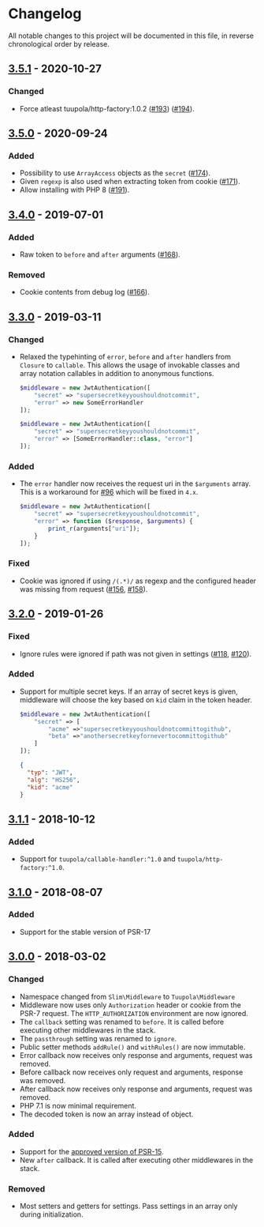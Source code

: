 # Changelog

All notable changes to this project will be documented in this file, in reverse chronological order by release.


## [3.5.1](https://github.com/tuupola/slim-jwt-auth/compare/3.5.0...3.5.1) - 2020-10-27
### Changed
- Force atleast tuupola/http-factory:1.0.2 ([#193](https://github.com/tuupola/slim-jwt-auth/issues/193)) ([#194](https://github.com/tuupola/slim-jwt-auth/pull/194)).

## [3.5.0](https://github.com/tuupola/slim-jwt-auth/compare/3.4.0...3.5.0) - 2020-09-24
### Added
- Possibility to use `ArrayAccess` objects as the `secret` ([#174](https://github.com/tuupola/slim-jwt-auth/pull/174)).
- Given `regexp` is also used when extracting token from cookie ([#171](https://github.com/tuupola/slim-jwt-auth/pull/171)).
- Allow installing with PHP 8 ([#191](https://github.com/tuupola/slim-jwt-auth/pull/191)).

## [3.4.0](https://github.com/tuupola/slim-jwt-auth/compare/3.3.0...3.4.0) - 2019-07-01
### Added
- Raw token to `before` and `after` arguments ([#168](https://github.com/tuupola/slim-jwt-auth/pull/168)).

### Removed
- Cookie contents from debug log ([#166](https://github.com/tuupola/slim-jwt-auth/pull/166)).

## [3.3.0](https://github.com/tuupola/slim-jwt-auth/compare/3.2.0...3.3.0) - 2019-03-11
### Changed
- Relaxed the typehinting of `error`, `before` and `after` handlers from `Closure` to `callable`. This allows the usage of invokable classes and array notation callables in addition to anonymous functions.
  ```php
  $middleware = new JwtAuthentication([
      "secret" => "supersecretkeyyoushouldnotcommit",
      "error" => new SomeErrorHandler
  ]);

  $middleware = new JwtAuthentication([
      "secret" => "supersecretkeyyoushouldnotcommit",
      "error" => [SomeErrorHandler::class, "error"]
  ]);
  ```

### Added
- The `error` handler now receives the request uri in the `$arguments` array. This is a workaround for [#96](https://github.com/tuupola/slim-jwt-auth/issues/96) which will be fixed in `4.x`.
  ```php
  $middleware = new JwtAuthentication([
      "secret" => "supersecretkeyyoushouldnotcommit",
      "error" => function ($response, $arguments) {
          print_r(arguments["uri"]);
      }
  ]);
  ```

### Fixed
- Cookie was ignored if using `/(.*)/` as regexp and the configured header was missing from request ([#156](https://github.com/tuupola/slim-jwt-auth/pull/156), [#158](https://github.com/tuupola/slim-jwt-auth/pull/158)).

## [3.2.0](https://github.com/tuupola/slim-jwt-auth/compare/3.1.1...3.2.0) - 2019-01-26

### Fixed
- Ignore rules were ignored if path was not given in settings ([#118](https://github.com/tuupola/slim-jwt-auth/issues/118), [#120](https://github.com/tuupola/slim-jwt-auth/pull/120)).

### Added
- Support for multiple secret keys. If an array of secret keys is given, middleware will choose the key based on `kid` claim in the token header.
  ```php
  $middleware = new JwtAuthentication([
      "secret" => [
          "acme" =>"supersecretkeyyoushouldnotcommittogithub",
          "beta" =>"anothersecretkeyfornevertocommittogithub"
      ]
  ]);
  ```
  ```json
  {
    "typ": "JWT",
    "alg": "HS256",
    "kid": "acme"
  }
  ```

## [3.1.1](https://github.com/tuupola/slim-jwt-auth/compare/3.1.0...3.1.1) - 2018-10-12
### Added
- Support for `tuupola/callable-handler:^1.0` and `tuupola/http-factory:^1.0`.

## [3.1.0](https://github.com/tuupola/slim-jwt-auth/compare/3.0.0...3.1.0) - 2018-08-07
### Added
- Support for the stable version of PSR-17

## [3.0.0](https://github.com/tuupola/slim-jwt-auth/compare/2.3.3...3.0.0) - 2018-03-02

### Changed
- Namespace changed from `Slim\Middleware` to `Tuupola\Middleware`
- Middleware now uses only `Authorization` header or cookie from the PSR-7 request. The `HTTP_AUTHORIZATION` environment are now ignored.
- The `callback` setting was renamed to `before`. It is called before executing other middlewares in the stack.
- The `passthrough` setting was renamed to `ignore`.
- Public setter methods `addRule()` and `withRules()` are now immutable.
- Error callback now receives only response and arguments, request was removed.
- Before callback now receives only request and arguments, response was removed.
- After callback now receives only response and arguments, request was removed.
- PHP 7.1 is now minimal requirement.
- The decoded token is now an array instead of object.

### Added
- Support for the [approved version of PSR-15](https://github.com/php-fig/http-server-middleware).
- New `after` callback. It is called after executing other middlewares in the stack.

### Removed
- Most setters and getters for settings. Pass settings in an array only during initialization.

